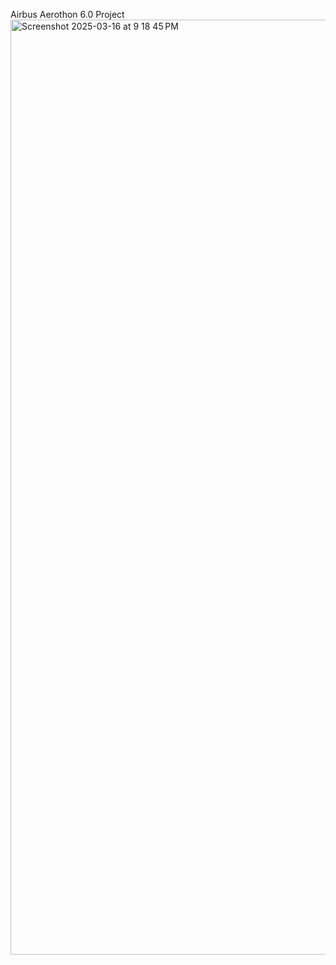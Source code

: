 Airbus Aerothon 6.0 Project
<img width="1496" alt="Screenshot 2025-03-16 at 9 18 45 PM" src="https://github.com/user-attachments/assets/1e498067-0127-43c1-98c9-860280519e46" />
